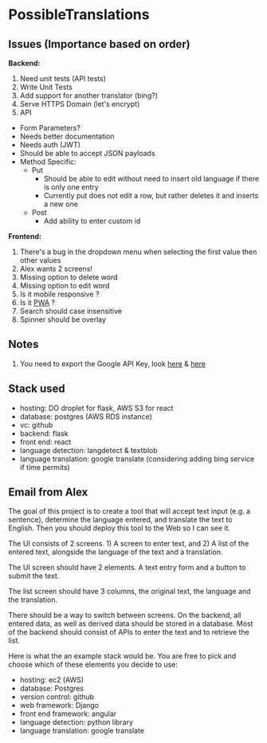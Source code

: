 # PossibleTranslations

## Issues (Importance based on order)
**Backend:**
1. Need unit tests (API tests)
2. Write Unit Tests
3. Add support for another translator (bing?)
4. Serve HTTPS Domain (let's encrypt)
5. API
  * Form Parameters?
  * Needs better documentation
  * Needs auth (JWT)
  * Should be able to accept JSON payloads
  * Method Specific:
    * Put
      * Should be able to edit without need to insert old language if there is only one entry
      * Currently put does not edit a row, but rather deletes it and inserts a new one
    * Post
      * Add ability to enter custom id

**Frontend:**
1. There's a bug in the dropdown menu when selecting the first value then other values
2. Alex wants 2 screens!
3. Missing option to delete word
4. Missing option to edit word
5. Is it mobile responsive ?
6. Is it [PWA](https://developers.google.com/web/progressive-web-apps/) ?
7. Search should case insensitive
8. Spinner should be overlay

## Notes
1. You need to export the Google API Key, look [here](https://stackoverflow.com/questions/35159967/setting-google-application-credentials-for-bigquery-python-cli) & [here](https://stackoverflow.com/questions/39843252/pycharm-set-environment-variable-for-google-service-account-key-json-credentia)

## Stack used
* hosting: DO droplet for flask, AWS S3 for react
* database: postgres (AWS RDS instance)
* vc: github
* backend: flask
* front end: react
* language detection: langdetect & textblob
* language translation: google translate (considering adding bing service if time permits)


## Email from Alex
The goal of this project is to create a tool that will accept text input (e.g. a sentence), determine the language entered, and translate the text to English. Then you should deploy this tool to the Web so I can see it.

The UI consists of 2 screens. 1) A screen to enter text, and 2) A list of the entered text, alongside the language of the text and a translation.

The UI screen should have 2 elements. A text entry form and a button to submit the text.

The list screen should have 3 columns, the original text, the language and the translation.

There should be a way to switch between screens.
On the backend, all entered data, as well as derived data should be stored in a database. Most of the backend should consist of APIs to enter the text and to retrieve the list.

Here is what the an example stack would be. You are free to pick and choose which of these elements you decide to use:

* hosting: ec2 (AWS)
* database: Postgres
* version control: github
* web framework: Django
* front end framework: angular
* language detection: python library
* language translation: google translate
